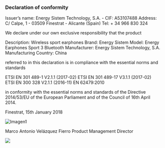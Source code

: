 ### Declaration of conformity

Issuer’s name: Energy Sistem Technology, S.A. - CIF: A53107488
Address: C/ Calpe, 1 - 03509 Finestrat - Alicante (Spain)
Tel: + 34 966 830 324

We declare under our own exclusive responsibility that the product

Description: Wireless sport earphones 
Brand: Energy Sistem 
Model: Energy Earphones Sport 3 Bluetooth 
Manufacturer: Energy Sistem Technology, S.A. 
Manufacturing Country:  China 

referred to in this declaration is in compliance with the essential norms and standards

ETSI EN 301 489-1 V2.1.1 (2017-02) 
ETSI EN 301 489-17 V3.1.1 (2017-02) 
ETSI EN 300 328 V2.1.1 (2016-11) 
EN 62479:2010 

in conformity with the essential norms and standards of the Directive 2014/53/EU of the European Parliament and of the Council of 16th April 2014.

Finestrat, 15th January 2018

![Imagen1](http://static.energysistem.com/images/manuals/42833/5915cdf54910a.jpg)

Marco Antonio Velázquez Fierro
Product Management Director

![](http://static.energysistem.com/images/manuals/39052/54887c2a4f567.jpg)
 

